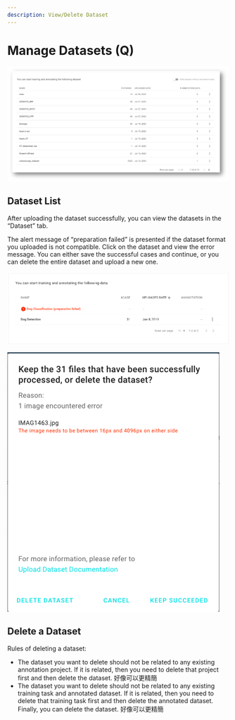```yaml
---
description: View/Delete Dataset
---
```


# Manage Datasets \(Q\)

![](../.gitbook/assets/image%20%28112%29.png)

## Dataset List

After uploading the dataset successfully, you can view the datasets in the “Dataset” tab. 

  
The alert message of “preparation failed” is presented if the dataset format you uploaded is not compatible. Click on the dataset and view the error message. You can either save the successful cases and continue, or you can delete the entire dataset and upload a new one.

![](../.gitbook/assets/picture58.png)

![](../.gitbook/assets/picture59.png)



## Delete a Dataset

Rules of deleting a dataset: 

* The dataset you want to delete should not be related to any existing annotation project. If it is related, then you need to delete that project first and then delete the dataset. 好像可以更精簡
* The dataset you want to delete should not be related to any existing training task and annotated dataset. If it is related, then you need to delete that training task first and then delete the annotated dataset. Finally, you can delete the dataset. 好像可以更精簡

